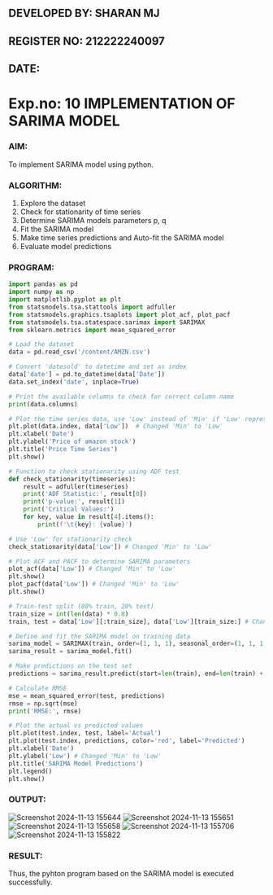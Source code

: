## DEVELOPED BY: SHARAN MJ
## REGISTER NO: 212222240097
## DATE:
# Exp.no: 10   IMPLEMENTATION OF SARIMA MODEL

### AIM:
To implement SARIMA model using python.
### ALGORITHM:
1. Explore the dataset
2. Check for stationarity of time series
3. Determine SARIMA models parameters p, q
4. Fit the SARIMA model
5. Make time series predictions and Auto-fit the SARIMA model
6. Evaluate model predictions
### PROGRAM:
```py
import pandas as pd
import numpy as np
import matplotlib.pyplot as plt
from statsmodels.tsa.stattools import adfuller
from statsmodels.graphics.tsaplots import plot_acf, plot_pacf
from statsmodels.tsa.statespace.sarimax import SARIMAX
from sklearn.metrics import mean_squared_error

# Load the dataset
data = pd.read_csv('/content/AMZN.csv')

# Convert 'datesold' to datetime and set as index
data['date'] = pd.to_datetime(data['Date'])
data.set_index('date', inplace=True)

# Print the available columns to check for correct column name
print(data.columns)  

# Plot the time series data, use 'Low' instead of 'Min' if 'Low' represents minimum price
plt.plot(data.index, data['Low'])  # Changed 'Min' to 'Low'
plt.xlabel('Date')
plt.ylabel('Price of amazon stock')
plt.title('Price Time Series')
plt.show()

# Function to check stationarity using ADF test
def check_stationarity(timeseries):
    result = adfuller(timeseries)
    print('ADF Statistic:', result[0])
    print('p-value:', result[1])
    print('Critical Values:')
    for key, value in result[4].items():
        print(f'\t{key}: {value}')

# Use 'Low' for stationarity check
check_stationarity(data['Low']) # Changed 'Min' to 'Low'

# Plot ACF and PACF to determine SARIMA parameters
plot_acf(data['Low']) # Changed 'Min' to 'Low'
plt.show()
plot_pacf(data['Low']) # Changed 'Min' to 'Low'
plt.show()

# Train-test split (80% train, 20% test)
train_size = int(len(data) * 0.8)
train, test = data['Low'][:train_size], data['Low'][train_size:] # Changed 'Min' to 'Low'

# Define and fit the SARIMA model on training data
sarima_model = SARIMAX(train, order=(1, 1, 1), seasonal_order=(1, 1, 1, 12))
sarima_result = sarima_model.fit()

# Make predictions on the test set
predictions = sarima_result.predict(start=len(train), end=len(train) + len(test) - 1, dynamic=False)

# Calculate RMSE
mse = mean_squared_error(test, predictions)
rmse = np.sqrt(mse)
print('RMSE:', rmse)

# Plot the actual vs predicted values
plt.plot(test.index, test, label='Actual')
plt.plot(test.index, predictions, color='red', label='Predicted')
plt.xlabel('Date')
plt.ylabel('Low') # Changed 'Min' to 'Low'
plt.title('SARIMA Model Predictions')
plt.legend()
plt.show()

```
### OUTPUT:
![Screenshot 2024-11-13 155644](https://github.com/user-attachments/assets/9594e767-135f-4eba-80ac-7ba9a104588f)
![Screenshot 2024-11-13 155651](https://github.com/user-attachments/assets/e83a6689-20c4-4196-9163-07ae91973088)
![Screenshot 2024-11-13 155658](https://github.com/user-attachments/assets/3e169ca8-fa65-40c7-ac09-6a147a849a14)
![Screenshot 2024-11-13 155706](https://github.com/user-attachments/assets/dda03d0e-a43e-4351-bb42-506268e282ad)
![Screenshot 2024-11-13 155822](https://github.com/user-attachments/assets/20808c2d-b160-49d8-a572-51330b6baa11)



### RESULT:
Thus, the pyhton program based on the SARIMA model is executed successfully.
